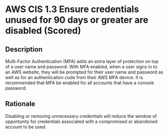 # AWS CIS 1.3 Ensure credentials unused for 90 days or greater are disabled (Scored)

## Description

Multi-Factor Authentication (MFA) adds an extra layer of protection on top of a user name
and password. With MFA enabled, when a user signs in to an AWS website, they will be
prompted for their user name and password as well as for an authentication code from
their AWS MFA device. It is recommended that MFA be enabled for all accounts that have a
console password.

## Rationale

Disabling or removing unnecessary credentials will reduce the window of opportunity for
credentials associated with a compromised or abandoned account to be used.
